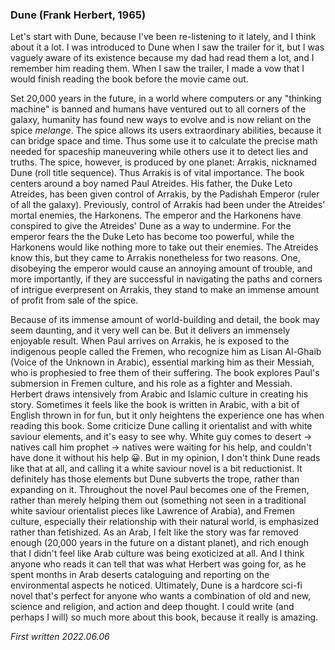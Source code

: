 <head>
<!-- Google tag (gtag.js) -->
<script async src="https://www.googletagmanager.com/gtag/js?id=G-KLMRWFRZWB"></script>
<script>
  window.dataLayer = window.dataLayer || [];
  function gtag(){dataLayer.push(arguments);}
  gtag('js', new Date());

  gtag('config', 'G-KLMRWFRZWB');
</script>
</head>

### Dune (Frank Herbert, 1965)
Let's start with Dune, because I've been re-listening to it lately, and I think about it a lot. I was introduced to Dune when I saw the trailer for it, but I was vaguely aware of its existence because my dad had read them a lot, and I remember him reading them. When I saw the trailer, I made a vow that I would finish reading the book before the movie came out.  

Set 20,000 years in the future, in a world where computers or any "thinking machine" is banned and humans have ventured out to all corners of the galaxy, humanity has found new ways to evolve and is now reliant on the spice *melange*. The spice allows its users extraordinary abilities, because it can bridge space and time. Thus some use it to calculate the precise math needed for spaceship maneuvering while others use it to detect lies and truths. The spice, however, is produced by one planet: Arrakis, nicknamed Dune (roll title sequence). Thus Arrakis is of vital importance. The book centers around a boy named Paul Atreides. His father, the Duke Leto Atreides, has been given control of Arrakis, by the Padishah Emperor (ruler of all the galaxy). Previously, control of Arrakis had been under the Atreides' mortal enemies, the Harkonens. The emperor and the Harkonens have conspired to give the Atreides' Dune as a way to undermine. For the emperor fears the the Duke Leto has become too powerful, while the Harkonens would like nothing more to take out their enemies. The Atreides know this, but they came to Arrakis nonetheless for two reasons. One, disobeying the emperor would cause an annoying amount of trouble, and more importantly, if they are successful in navigating the paths and corners of intrigue everpresent on Arrakis, they stand to make an immense amount of profit from sale of the spice.  

Because of its immense amount of world-building and detail, the book may seem daunting, and it very well can be. But it delivers an immensely enjoyable result. When Paul arrives on Arrakis, he is exposed to the indigenous people called the Fremen, who recognize him as Lisan Al-Ghaib (Voice of the Unknown in Arabic), essential marking him as their Messiah, who is prophesied to free them of their suffering. The book explores Paul's submersion in Fremen culture, and his role as a fighter and Messiah. Herbert draws intensively from Arabic and Islamic culture in creating his story. Sometimes it feels like the book is written in Arabic, with a bit of English thrown in for fun, but it only heightens the experience one has when reading this book. Some criticize Dune calling it orientalist and with white saviour elements, and it's easy to see why. White guy comes to desert -> natives call him prophet -> natives were waiting for his help, and couldn't have done it without his help 😀. But in my opinion, I don't think Dune reads like that at all, and calling it a white saviour novel is a bit reductionist. It definitely has those elements but Dune subverts the trope, rather than expanding on it. Throughout the novel Paul becomes one of the Fremen, rather than merely helping them out (something not seen in a traditional white saviour orientalist pieces like Lawrence of Arabia), and Fremen culture, especially their relationship with their natural world, is emphasized rather than fetishized. As an Arab, I felt like the story was far removed enough (20,000 years in the future on a distant planet), and rich enough that I didn't feel like Arab culture was being exoticized at all. And I think anyone who reads it can tell that was what Herbert was going for, as he spent months in Arab deserts cataloguing and reporting on the environmental aspects he noticed. Ultimately, Dune is a hardcore sci-fi novel that's perfect for anyone who wants a combination of old and new, science and religion, and action and deep thought. I could write (and perhaps I will) so much more about this book, because it really is amazing.

*First written 2022.06.06*
